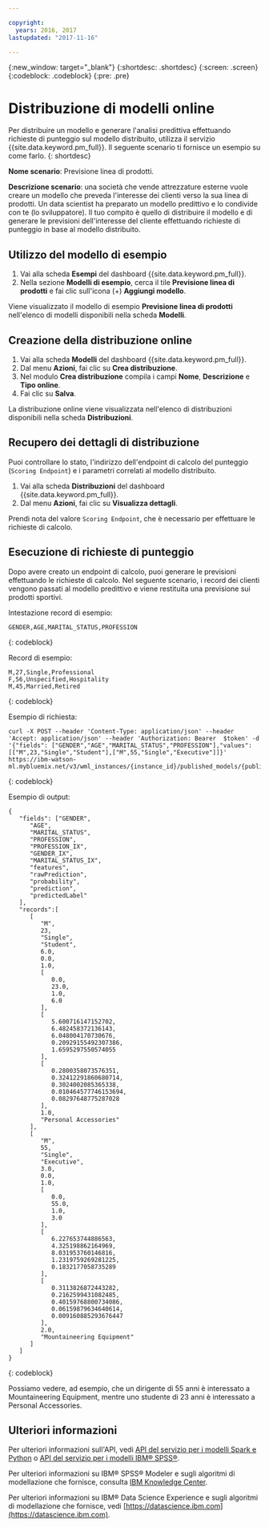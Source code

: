 ```yaml
---

copyright:
  years: 2016, 2017
lastupdated: "2017-11-16"

---
```


{:new_window: target="_blank"}
{:shortdesc: .shortdesc}
{:screen: .screen}
{:codeblock: .codeblock}
{:pre: .pre}

# Distribuzione di modelli online

Per distribuire un modello e generare l'analisi predittiva effettuando richieste di punteggio sul modello distribuito, utilizza il servizio {{site.data.keyword.pm_full}}. Il seguente scenario ti fornisce un esempio su come farlo.
{: shortdesc}

**Nome scenario**: Previsione linea di prodotti.

**Descrizione scenario**: una società che vende attrezzature esterne vuole
creare un modello che preveda l'interesse dei clienti verso la sua linea di
prodotti. Un data scientist ha preparato
un modello predittivo e lo condivide con te (lo sviluppatore). Il tuo compito è quello di distribuire il modello e
di generare le previsioni dell'interesse del cliente effettuando richieste di punteggio in base al modello distribuito.

## Utilizzo del modello di esempio

1. Vai alla scheda **Esempi** del dashboard {{site.data.keyword.pm_full}}.
2. Nella sezione **Modelli di esempio**, cerca il tile **Previsione linea
di prodotti** e fai clic sull'icona (+) **Aggiungi modello**.

Viene visualizzato il modello
di esempio **Previsione linea di prodotti** nell'elenco di modelli
disponibili nella scheda **Modelli**.


## Creazione della distribuzione online

1. Vai alla scheda **Modelli** del dashboard {{site.data.keyword.pm_full}}. 
2. Dal menu **Azioni**, fai clic su **Crea distribuzione**.
3. Nel modulo **Crea distribuzione** compila i campi **Nome**, **Descrizione** e **Tipo online**.
4. Fai clic su **Salva**. 

La distribuzione online viene visualizzata nell'elenco di distribuzioni disponibili nella scheda **Distribuzioni**.

## Recupero dei dettagli di distribuzione

Puoi controllare lo stato, l'indirizzo dell'endpoint di calcolo del punteggio (`Scoring Endpoint`)
e i parametri correlati al modello distribuito.

1. Vai alla scheda **Distribuzioni** del dashboard {{site.data.keyword.pm_full}}. 
2. Dal menu **Azioni**, fai clic su **Visualizza dettagli**.

Prendi nota del valore `Scoring Endpoint`, che è necessario per effettuare le richieste di calcolo. 


## Esecuzione di richieste di punteggio

Dopo avere creato un endpoint di calcolo, puoi generare le previsioni effettuando le richieste di calcolo. Nel seguente scenario, i record dei clienti vengono passati al
modello predittivo e viene restituita una previsione sui prodotti sportivi. 

Intestazione record
di esempio:

```
GENDER,AGE,MARITAL_STATUS,PROFESSION
```
{: codeblock}

Record di
esempio:

```
M,27,Single,Professional
F,56,Unspecified,Hospitality
M,45,Married,Retired
```
{: codeblock}

Esempio di
richiesta:

```
curl -X POST --header 'Content-Type: application/json' --header 'Accept: application/json' --header 'Authorization: Bearer  $token' -d '{"fields": ["GENDER","AGE","MARITAL_STATUS","PROFESSION"],"values": [["M",23,"Single","Student"],["M",55,"Single","Executive"]]}' https://ibm-watson-ml.mybluemix.net/v3/wml_instances/{instance_id}/published_models/{published_model_id}/deployments/{deployment_id}/online
```
{: codeblock}

Esempio di output:

```
{
   "fields": ["GENDER",
      "AGE",
      "MARITAL_STATUS",
      "PROFESSION",
      "PROFESSION_IX",
      "GENDER_IX",
      "MARITAL_STATUS_IX",
      "features",
      "rawPrediction",
      "probability",
      "prediction",
      "predictedLabel"
   ],
   "records":[
      [
         "M",
         23,
         "Single",
         "Student",
         6.0,
         0.0,
         1.0,
         [
            0.0,
            23.0,
            1.0,
            6.0
         ],
         [
            5.600716147152702,
            6.482458372136143,
            6.048004170730676,
            0.20929155492307386,
            1.6595297550574055
         ],
         [
            0.2800358073576351,
            0.32412291860680714,
            0.3024002085365338,
            0.010464577746153694,
            0.08297648775287028
         ],
         1.0,
         "Personal Accessories"
      ],
      [
         "M",
         55,
         "Single",
         "Executive",
         3.0,
         0.0,
         1.0,
         [
            0.0,
            55.0,
            1.0,
            3.0
         ],
         [
            6.227653744886563,
            4.325198862164969,
            8.031953760146816,
            1.2319759269281225,
            0.1832177058735289
         ],
         [
            0.3113826872443282,
            0.2162599431082485,
            0.40159768800734086,
            0.06159879634640614,
            0.009160885293676447
         ],
         2.0,
         "Mountaineering Equipment"
      ]
   ]
}
```
{: codeblock}

Possiamo vedere, ad esempio, che un dirigente di 55 anni è
interessato a Mountaineering Equipment, mentre uno studente di 23 anni
è interessato a Personal Accessories.

## Ulteriori informazioni

Per ulteriori informazioni sull'API, vedi [API del servizio per i modelli Spark e Python](pm_service_api_spark.html) o [API del
servizio per i modelli IBM® SPSS®](pm_service_api_spss.html).

Per ulteriori informazioni su IBM® SPSS® Modeler e sugli algoritmi di modellazione che fornisce, consulta
[IBM Knowledge Center](https://www.ibm.com/support/knowledgecenter/SS3RA7).

Per ulteriori informazioni su IBM® Data Science Experience e sugli algoritmi di
modellazione che fornisce, vedi [https://datascience.ibm.com](https://datascience.ibm.com).
